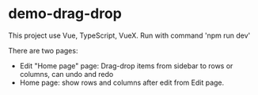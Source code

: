# demo-drag-drop
This project use Vue, TypeScript, VueX.
Run with command 'npm run dev'

There are two pages:
+ Edit "Home page" page: Drag-drop items from sidebar to rows or columns, can undo and redo 
+ Home page: show rows and columns after edit from Edit page.